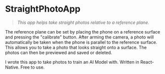 # StraightPhotoApp
> *This app helps take straight photos relative to a reference plane.*

The reference plane can be set by placing the phone on a reference surface and pressing the "calibrate" button. 
After arming the camera, a photo will automatically be taken when the phone is parallel to the reference surface. 
This allows you to take a photo that looks straight onto a surface.
The photos can then be previewed and saved or deleted.

I wrote this app to take photos to train an AI Model with. 
Written in React-Native. Free to use.
